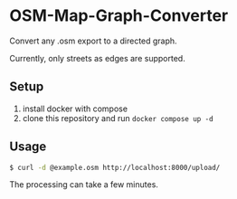 # OSM-Map-Graph-Converter

Convert any .osm export to a directed graph.

Currently, only streets as edges are supported. 

## Setup

1. install docker with compose
2. clone this repository and run `docker compose up -d`

## Usage

```bash
$ curl -d @example.osm http://localhost:8000/upload/ 
```

The processing can take a few minutes.
